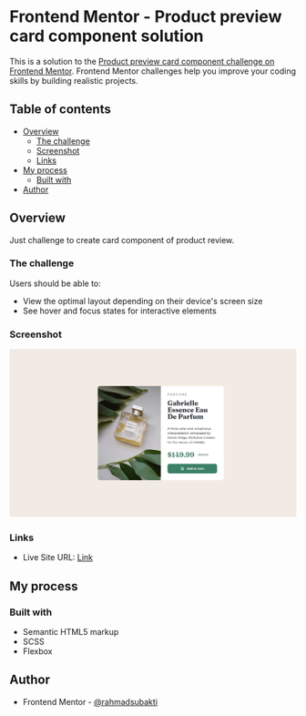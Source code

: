 # Frontend Mentor - Product preview card component solution

This is a solution to the [Product preview card component challenge on Frontend Mentor](https://www.frontendmentor.io/challenges/product-preview-card-component-GO7UmttRfa). Frontend Mentor challenges help you improve your coding skills by building realistic projects. 

## Table of contents

- [Overview](#overview)
  - [The challenge](#the-challenge)
  - [Screenshot](#screenshot)
  - [Links](#links)
- [My process](#my-process)
  - [Built with](#built-with)
- [Author](#author)


## Overview
Just challenge to create card component of product review.

### The challenge

Users should be able to:

- View the optimal layout depending on their device's screen size
- See hover and focus states for interactive elements

### Screenshot

![](./screenshot.png)

### Links

- Live Site URL: [Link](https://frontend-me-product-preview-card-component-solution.vercel.app/)

## My process

### Built with

- Semantic HTML5 markup
- SCSS
- Flexbox

## Author

- Frontend Mentor - [@rahmadsubakti](https://www.frontendmentor.io/profile/rahmadsubakti)

